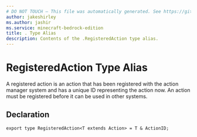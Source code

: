 ```yaml
---
# DO NOT TOUCH — This file was automatically generated. See https://github.com/mojang/minecraftapidocsgenerator to modify descriptions, examples, etc.
author: jakeshirley
ms.author: jashir
ms.service: minecraft-bedrock-edition
title: . Type Alias
description: Contents of the .RegisteredAction type alias.
---
```

# RegisteredAction Type Alias

A registered action is an action that has been registered with the action manager system and has a unique ID representing the action now. An action must be registered before it can be used in other systems.

## Declaration
`export type RegisteredAction<T extends Action> = T & ActionID;`
